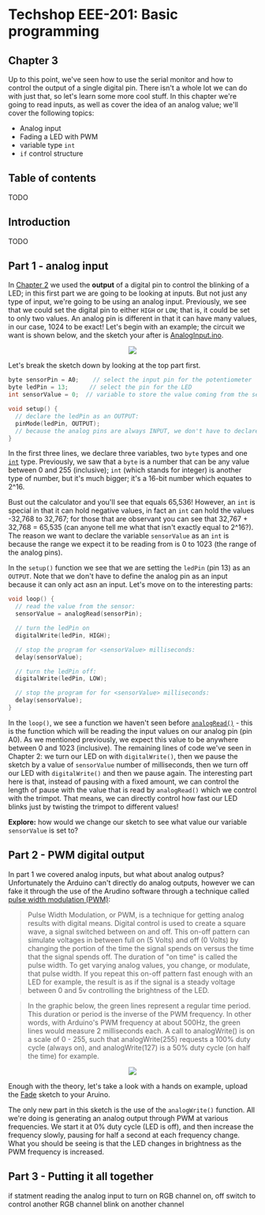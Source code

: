 # Techshop EEE-201: Basic programming

## Chapter 3

Up to this point, we've seen how to use the serial monitor and how to control the output of a single digital pin.  There isn't a whole lot we can do with just that, so let's learn some more cool stuff.  In this chapter we're going to read inputs, as well as cover the idea of an analog value; we'll cover the following topics:
- Analog input
- Fading a LED with PWM
- variable type `int`
- `if` control structure

## Table of contents

TODO

## Introduction



TODO

## Part 1 - analog input

In [Chapter 2](https://github.com/ConstantinoSchillebeeckx/Techshop-EEE-201/tree/master/chapter_2) we used the **output** of a digital pin to control the blinking of a LED; in this first part we are going to be looking at inputs.  But not just any type of input, we're going to be using an analog input.  Previously, we see that we could set the digital pin to either `HIGH` or `LOW`; that is, it could be set to only two values.  An analog pin is different in that it can have many values, in our case, 1024 to be exact!  Let's begin with an example; the circuit we want is shown below, and the sketch your after is [AnalogInput.ino](https://github.com/ConstantinoSchillebeeckx/Techshop-EEE-201/blob/master/chapter_3/AnalogInput.ino).

<p align="center">
    <img src="https://cdn.rawgit.com/ConstantinoSchillebeeckx/Techshop-EEE-201/master/chapter_3/Chapter_3-Part_1_bb.svg">
</p>

Let's break the sketch down by looking at the top part first.
```c
byte sensorPin = A0;    // select the input pin for the potentiometer
byte ledPin = 13;      // select the pin for the LED
int sensorValue = 0;  // variable to store the value coming from the sensor

void setup() {
  // declare the ledPin as an OUTPUT:
  pinMode(ledPin, OUTPUT);
  // because the analog pins are always INPUT, we don't have to declare it as such
}
```

In the first three lines, we declare three variables, two `byte` types and one [`int`](https://www.arduino.cc/en/Reference/Int) type.  Previously, we saw that a `byte` is a number that can be any value between 0 and 255 (inclusive); `int` (which stands for integer) is another type of number, but it's much bigger; it's a 16-bit number which equates to 2^16.  

Bust out the calculator and you'll see that equals 65,536!  However, an `int` is special in that it can hold negative values, in fact an `int` can hold the values -32,768 to 32,767; for those that are observant you can see that 32,767 + 32,768 = 65,535 (can anyone tell me what that isn't exactly equal to 2^16?).  The reason we want to declare the variable `sensorValue` as an `int` is because the range we expect it to be reading from is 0 to 1023 (the range of the analog pins).

In the `setup()` function we see that we are setting the `ledPin` (pin 13) as an `OUTPUT`.  Note that we don't have to define the analog pin as an input because it can only act asn an input.  Let's move on to the interesting parts:

```c
void loop() {
  // read the value from the sensor:
  sensorValue = analogRead(sensorPin);

  // turn the ledPin on
  digitalWrite(ledPin, HIGH);

  // stop the program for <sensorValue> milliseconds:
  delay(sensorValue);

  // turn the ledPin off:
  digitalWrite(ledPin, LOW);

  // stop the program for for <sensorValue> milliseconds:
  delay(sensorValue);
}
```

In the `loop()`, we see a function we haven't seen before [`analogRead()`](https://www.arduino.cc/en/Reference/AnalogRead) - this is the function which will be reading the input values on our analog pin (pin A0).  As we mentioned previously, we expect this value to be anywhere between 0 and 1023 (inclusive).  The remaining lines of code we've seen in Chapter 2: we turn our LED on with `digitalWrite()`, then we pause the sketch by a value of `sensorValue` number of milliseconds, then we turn off our LED with `digitalWrite()` and then we pause again.  The interesting part here is that, instead of pausing with a fixed amount, we can control the length of pause with the value that is read by `analogRead()` which we control with the trimpot.  That means, we can directly control how fast our LED blinks just by twisting the trimpot to different values!

**Explore:** how would we change our sketch to see what value our variable `sensorValue` is set to?


## Part 2 - PWM digital output

In part 1 we covered analog inputs, but what about analog outpus?  Unfortunately the Arduino can't directly do analog outputs, however we can fake it through the use of the Arudino software through a technique called [pulse width modulation (PWM)](https://www.arduino.cc/en/Tutorial/PWM):
> Pulse Width Modulation, or PWM, is a technique for getting analog results with digital means. Digital control is used to create a square wave, a signal switched between on and off. This on-off pattern can simulate voltages in between full on (5 Volts) and off (0 Volts) by changing the portion of the time the signal spends on versus the time that the signal spends off. The duration of "on time" is called the pulse width. To get varying analog values, you change, or modulate, that pulse width. If you repeat this on-off pattern fast enough with an LED for example, the result is as if the signal is a steady voltage between 0 and 5v controlling the brightness of the LED.

> In the graphic below, the green lines represent a regular time period. This duration or period is the inverse of the PWM frequency. In other words, with Arduino's PWM frequency at about 500Hz, the green lines would measure 2 milliseconds each. A call to analogWrite() is on a scale of 0 - 255, such that analogWrite(255) requests a 100% duty cycle (always on), and analogWrite(127) is a 50% duty cycle (on half the time) for example.

<p align="center">
    <img src="https://www.arduino.cc/en/uploads/Tutorial/pwm.gif">
</p>

Enough with the theory, let's take a look with a hands on example, upload the [Fade](https://github.com/ConstantinoSchillebeeckx/Techshop-EEE-201/blob/master/chapter_3/Fade.ino) sketch to your Aruino.  

The only new part in this sketch is the use of the `analogWrite()` function.  All we're doing is generating an analog output through PWM at various frequencies.  We start it at 0% duty cycle (LED is off), and then increase the frequency slowly, pausing for half a second at each frequency change.  What you should be seeing is that the LED changes in brightness as the PWM frequency is increased.


## Part 3 - Putting it all together

if statment reading the analog input to turn on RGB channel on, off
switch to control another RGB channel
blink on another channel


